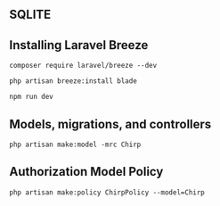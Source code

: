 
## SQLITE

## Installing Laravel Breeze
 ```
composer require laravel/breeze --dev
 
php artisan breeze:install blade

npm run dev
 ```
## Models, migrations, and controllers
 ```
php artisan make:model -mrc Chirp
 ```

## Authorization Model Policy
 ```
php artisan make:policy ChirpPolicy --model=Chirp
 ```
